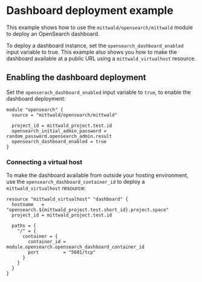 # Dashboard deployment example

This example shows how to use the `mittwald/opensearch/mittwald` module to deploy an OpenSearch dashboard.

To deploy a dashboard instance, set the `opensearch_dashboard_enabled` input variable to true. This example also shows you how to make the dashboard available at a public URL using a `mittwald_virtualhost` resource.

## Enabling the dashboard deployment

Set the `openserach_dashboard_enabled` input variable to `true`, to enable the dashboard deployment:

```hcl
module "opensearch" {
  source = "mittwald/opensearch/mittwald"

  project_id = mittwald_project.test.id
  opensearch_initial_admin_password = random_password.opensearch_admin.result
  opensearch_dashboard_enabled = true
}
```

### Connecting a virtual host

To make the dashboard available from outside your hosting environment, use the `opensearch_dashboard_container_id` to deploy a `mittwald_virtualhost` resource:

```hcl
resource "mittwald_virtualhost" "dashboard" {
  hostname   = "opensearch.${mittwald_project.test.short_id}.project.space"
  project_id = mittwald_project.test.id

  paths = {
    "/" = {
      container = {
        container_id = module.opensearch.opensearch_dashboard_container_id
        port         = "5601/tcp"
      }
    }
  }
}
```